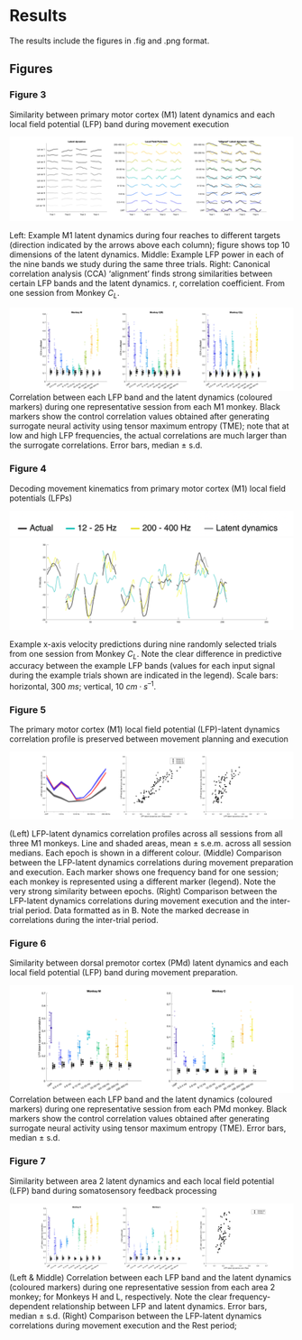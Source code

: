 # Results
The results include the figures in .fig and .png format.

## Figures
### Figure 3
Similarity between primary motor cortex (M1) latent dynamics and each local field potential (LFP) band during movement execution

![Figure 3A](PNG/3A.png)

Left: Example M1 latent dynamics during four reaches to different targets (direction indicated by the arrows above each column); figure shows top
10 dimensions of the latent dynamics. 
Middle: Example LFP power in each of the nine bands we study during the same three trials. 
Right: Canonical correlation analysis (CCA) ‘alignment’ finds strong similarities between certain LFP bands and the latent dynamics. r, correlation coefficient. From one session from Monkey $C_L$.

![Figure 3](PNG/3B.png)
Correlation between each LFP band and the latent dynamics (coloured markers) during one representative session from each M1 monkey. Black markers show the control correlation values obtained after generating surrogate neural activity using tensor maximum entropy (TME); note that at low and high LFP frequencies, the actual correlations are much larger than the surrogate correlations. Error bars, median ± s.d. 

### Figure 4
Decoding movement kinematics from primary motor cortex (M1) local field potentials (LFPs)

![Legend for Fig 4](PNG/fig4_legend.png)
![Figure 4](PNG/4B.png)


Example x-axis velocity predictions during nine randomly selected trials from one session from Monkey $C_L$. Note the clear difference in predictive accuracy between the example LFP bands (values for each input signal during the example trials shown are indicated in the legend). Scale bars: horizontal, 300 $ms$; vertical, 10 $cm·s^{–1}$.

### Figure 5
The primary motor cortex (M1) local field potential (LFP)-latent dynamics correlation profile is preserved between movement planning and execution

![Figure 5](PNG/5.png)

(Left) LFP-latent dynamics correlation profiles across all sessions from all three M1 monkeys. Line and shaded areas, mean ± s.e.m. across all session medians. Each epoch is shown in a different colour. (Middle) Comparison between the LFP-latent dynamics correlations during movement preparation and execution. Each marker shows one frequency band for one session; each monkey is represented using a different marker (legend). Note the very strong similarity between epochs. (Right) Comparison between the LFP-latent dynamics correlations during movement execution and the inter-trial period. Data formatted as in B. Note the marked decrease in correlations during the inter-trial period.

### Figure 6
Similarity between dorsal premotor cortex (PMd) latent dynamics and each local field potential (LFP) band during movement preparation.

![Figure 6](PNG/6B.png)
Correlation between each LFP band and the latent dynamics (coloured markers) during one representative session from each PMd monkey. Black markers show the control correlation values obtained after generating surrogate neural activity using tensor maximum entropy (TME). Error bars, median ± s.d.

### Figure 7
Similarity between area 2 latent dynamics and each local field potential (LFP) band during somatosensory feedback processing

![Figure 7](PNG/7.png)
(Left & Middle) Correlation between each LFP band and the latent dynamics (coloured markers) during one representative session from each area 2 monkey;
for Monkeys H and L, respectively. Note the clear frequency-dependent relationship between LFP and latent dynamics. Error bars, median ± s.d. (Right) Comparison between the LFP-latent dynamics correlations during movement execution and the Rest period;